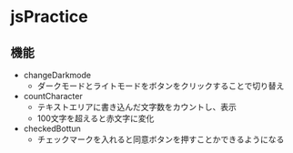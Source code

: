 # jsPractice

## 機能
- changeDarkmode
  - ダークモードとライトモードをボタンをクリックすることで切り替え
- countCharacter
  - テキストエリアに書き込んだ文字数をカウントし、表示
  - 100文字を超えると赤文字に変化
- checkedBottun
  - チェックマークを入れると同意ボタンを押すことかできるようになる